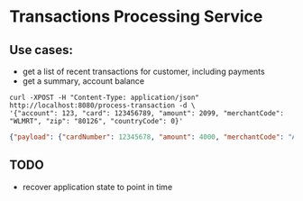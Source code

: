 # Transactions Processing Service

## Use cases:
- get a list of recent transactions for customer, including payments
- get a summary, account balance

```
curl -XPOST -H "Content-Type: application/json" http://localhost:8080/process-transaction -d \
'{"account": 123, "card": 123456789, "amount": 2099, "merchantCode": "WLMRT", "zip": "80126", "countryCode": 0}'
```

```json
{"payload": {"cardNumber": 12345678, "amount": 4000, "merchantCode": "ABC", "zipOrPostal": "80126", "countryCode": 1}, "eventId": "123", "eventName": "preDecisionedTransactionRequest", "eventTimestamp": 100}
```

## TODO
- recover application state to point in time